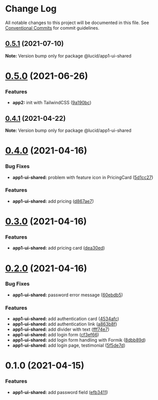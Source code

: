 # Change Log

All notable changes to this project will be documented in this file.
See [Conventional Commits](https://conventionalcommits.org) for commit guidelines.

## [0.5.1](https://github.com/vladislav1010/lucid/compare/@lucid/app1-ui-shared@0.4.1...@lucid/app1-ui-shared@0.5.1) (2021-07-10)

**Note:** Version bump only for package @lucid/app1-ui-shared





# [0.5.0](https://github.com/vladislav1010/lucid/compare/@lucid/app1-ui-shared@0.4.1...@lucid/app1-ui-shared@0.5.0) (2021-06-26)


### Features

* **app2:** init with TailwindCSS ([9a190bc](https://github.com/vladislav1010/lucid/commit/9a190bc6f4e60691b571a1dc8525798bc1122a14))






## [0.4.1](https://github.com/Lucid-Deployment/lucid/compare/@lucid/app1-ui-shared@0.4.0...@lucid/app1-ui-shared@0.4.1) (2021-04-22)

**Note:** Version bump only for package @lucid/app1-ui-shared





# [0.4.0](https://github.com/Lucid-Deployment/lucid/compare/@lucid/app1-ui-shared@0.3.0...@lucid/app1-ui-shared@0.4.0) (2021-04-16)


### Bug Fixes

* **app1-ui-shared:** problem with feature icon in PricingCard ([5d1cc27](https://github.com/Lucid-Deployment/lucid/commit/5d1cc271b6c34262e58f8b9b078360e35fb9c0bc))


### Features

* **app1-ui-shared:** add pricing ([d867ae7](https://github.com/Lucid-Deployment/lucid/commit/d867ae733c6de4cf11dce049b590dd4657800ed9))





# [0.3.0](https://github.com/Lucid-Deployment/lucid/compare/@lucid/app1-ui-shared@0.2.0...@lucid/app1-ui-shared@0.3.0) (2021-04-16)


### Features

* **app1-ui-shared:** add pricing card ([dea30ed](https://github.com/Lucid-Deployment/lucid/commit/dea30eda16050166614a2a50ecc3d56cec8d6bc8))





# [0.2.0](https://github.com/Lucid-Deployment/lucid/compare/@lucid/app1-ui-shared@0.1.0...@lucid/app1-ui-shared@0.2.0) (2021-04-16)


### Bug Fixes

* **app1-ui-shared:** password error message ([60ebdb5](https://github.com/Lucid-Deployment/lucid/commit/60ebdb5e8ed3eae78aa02edaa652841b5f383b48))


### Features

* **app1-ui-shared:** add authentication card ([4534afc](https://github.com/Lucid-Deployment/lucid/commit/4534afcd038978e342d71f4ad3ce75424b493388))
* **app1-ui-shared:** add authentication link ([a863b8f](https://github.com/Lucid-Deployment/lucid/commit/a863b8ffb4d4608ab4000a60242c154410aa4d0d))
* **app1-ui-shared:** add divider with text ([fff74e7](https://github.com/Lucid-Deployment/lucid/commit/fff74e7aa6cb182e411e7ac0d1b8e6bd03023560))
* **app1-ui-shared:** add login form ([cf3ef66](https://github.com/Lucid-Deployment/lucid/commit/cf3ef66b327dc6dafbd724db5c5b474613f34e68))
* **app1-ui-shared:** add login form handling with Formik ([8dbb89d](https://github.com/Lucid-Deployment/lucid/commit/8dbb89d0075923e806f7c7ea08d18f397e3d6120))
* **app1-ui-shared:** add login page, testimonial ([5f5de7d](https://github.com/Lucid-Deployment/lucid/commit/5f5de7de1ee199ddf8b3edf74a131abac930a26b))





# 0.1.0 (2021-04-15)


### Features

* **app1-ui-shared:** add password field ([efb3411](https://github.com/Lucid-Deployment/lucid/commit/efb34119e8277a0fa04708eae1840bce65e2c2bb))
